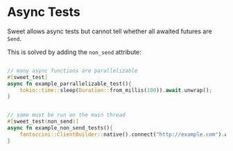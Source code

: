 # Async Tests

Sweet allows async tests but cannot tell whether all awaited futures are `Send`. 

This is solved by adding the `non_send` attribute:
```rs

// many async functions are parallelizable
#[sweet_test]
async fn example_parrallelizable_test(){
	tokio::time::sleep(Duration::from_millis(100)).await.unwrap();
}


// some must be run on the main thread
#[sweet_test(non_send)]
async fn example_non_send_tests(){
	fantoccini::ClientBuilder::native().connect("http://example.com").await;
}
```